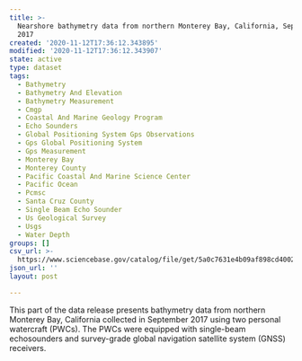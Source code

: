 ```yaml
---
title: >-
  Nearshore bathymetry data from northern Monterey Bay, California, September
  2017
created: '2020-11-12T17:36:12.343895'
modified: '2020-11-12T17:36:12.343907'
state: active
type: dataset
tags:
  - Bathymetry
  - Bathymetry And Elevation
  - Bathymetry Measurement
  - Cmgp
  - Coastal And Marine Geology Program
  - Echo Sounders
  - Global Positioning System Gps Observations
  - Gps Global Positioning System
  - Gps Measurement
  - Monterey Bay
  - Monterey County
  - Pacific Coastal And Marine Science Center
  - Pacific Ocean
  - Pcmsc
  - Santa Cruz County
  - Single Beam Echo Sounder
  - Us Geological Survey
  - Usgs
  - Water Depth
groups: []
csv_url: >-
  https://www.sciencebase.gov/catalog/file/get/5a0c7631e4b09af898cd4002?name=mb17_sept_pwc.csv
json_url: ''
layout: post

---
```

This part of the data release presents bathymetry data from northern Monterey Bay, California collected in September 2017 using two personal watercraft (PWCs). The PWCs were equipped with single-beam echosounders and survey-grade global navigation satellite system (GNSS) receivers.
